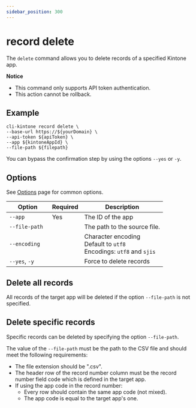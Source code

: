 ```yaml
---
sidebar_position: 300
---
```


# record delete

The `delete` command allows you to delete records of a specified Kintone app.

**Notice**

- This command only supports API token authentication.
- This action cannot be rollback.

## Example

```shell
cli-kintone record delete \
--base-url https://${yourDomain} \
--api-token ${apiToken} \
--app ${kintoneAppId} \
--file-path ${filepath}
```

You can bypass the confirmation step by using the options `--yes` or `-y`.

## Options

See [Options](/options) page for common options.

| Option         | Required | Description                                                               |
| -------------- | -------- | ------------------------------------------------------------------------- |
| `--app`        | Yes      | The ID of the app                                                         |
| `--file-path`  |          | The path to the source file.                                              |
| `--encoding  ` |          | Character encoding<br/>Default to `utf8`<br/>Encodings: `utf8` and `sjis` |
| `--yes`, `-y`  |          | Force to delete records                                                   |

## Delete all records

All records of the target app will be deleted if the option `--file-path` is not specified.

## Delete specific records

Specific records can be deleted by specifying the option `--file-path`.

The value of the `--file-path` must be the path to the CSV file and should meet the following requirements:

- The file extension should be ".csv".
- The header row of the record number column must be the record number field code which is defined in the target app.
- If using the app code in the record number:
  - Every row should contain the same app code (not mixed).
  - The app code is equal to the target app's one.
